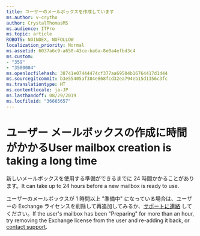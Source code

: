 ```yaml
---
title: ユーザーのメールボックスを作成しています
ms.author: v-crytho
author: CrystalThomasMS
ms.audience: ITPro
ms.topic: article
ROBOTS: NOINDEX, NOFOLLOW
localization_priority: Normal
ms.assetid: 6037a6c9-a658-43ce-ba6a-8e0a4efbd3c4
ms.custom:
- "359"
- "3500004"
ms.openlocfilehash: 38741e07444474cf377aa69504b16764417d1d44
ms.sourcegitcommit: b3e55405af384e868fcd32ea794eb15d1356c3fc
ms.translationtype: HT
ms.contentlocale: ja-JP
ms.lasthandoff: 08/29/2019
ms.locfileid: "36665657"
---
```

# <a name="user-mailbox-creation-is-taking-a-long-time"></a><span data-ttu-id="f0057-102">ユーザー メールボックスの作成に時間がかかる</span><span class="sxs-lookup"><span data-stu-id="f0057-102">User mailbox creation is taking a long time</span></span>

<span data-ttu-id="f0057-103">新しいメールボックスを使用する準備ができるまでに 24 時間かかることがあります。</span><span class="sxs-lookup"><span data-stu-id="f0057-103">It can take up to 24 hours before a new mailbox is ready to use.</span></span>
  
<span data-ttu-id="f0057-104">ユーザーのメールボックスが 1 時間以上 "準備中" になっている場合は、ユーザーの Exchange ライセンスを削除して再追加してみるか、[サポートに連絡](https://docs.microsoft.com/office365/admin/contact-support-for-business-products?tabs=online) してください。</span><span class="sxs-lookup"><span data-stu-id="f0057-104">If the user's mailbox has been "Preparing" for more than an hour, try removing the Exchange license from the user and re-adding it back, or [contact support](https://docs.microsoft.com/office365/admin/contact-support-for-business-products?tabs=online).</span></span>
